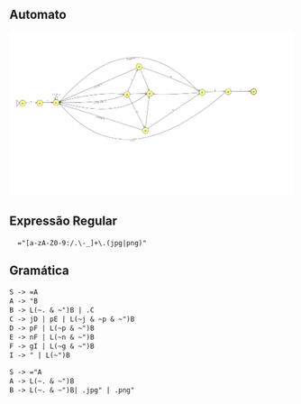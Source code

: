 ## Automato
![](https://github.com/BeholderDEV/ImageAutomator/blob/master/Automato%20Imagem.png?raw=true)

## Expressão Regular
```
  ="[a-zA-Z0-9:/.\-_]+\.(jpg|png)"
```
## Gramática

```
S -> =A
A -> "B
B -> L(~. & ~")B | .C
C -> jD | pE | L(~j & ~p & ~")B
D -> pF | L(~p & ~")B
E -> nF | L(~n & ~")B
F -> gI | L(~g & ~")B
I -> " | L(~")B
```



```
S -> ="A
A -> L(~. & ~")B
B -> L(~. & ~")B| .jpg" | .png"
```
